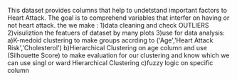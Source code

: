 This dataset provides columns that help to undetstand important factors to Heart Attack. The goal is to comprehend variables that interfer on having or not heart attack.
the we make :
1)data cleaning and check OUTLIERS
2)visuliztion the featuers of dataset by many plots
3)use for data analysis:
a)K-medoid clustering to make groups accrding to ('Age','Heart Attack Risk','Cholesterol')
b)Hierarchical Clustering on age column and use (Silhouette Score) to make evaluation for our clustering and know which we can use singl or ward Hierarchical Clustering
c)fuzzy logic on specific column
